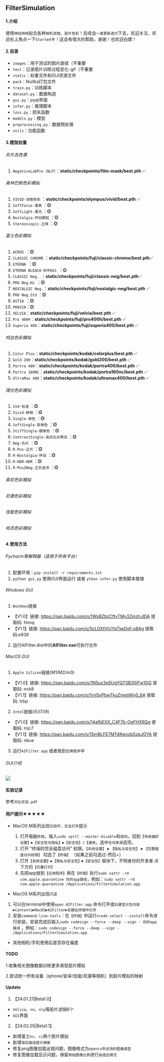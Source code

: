 ## FilterSimulation

#### 1.介绍
使用`神经网络`拟合各种`相机滤镜`、`胶片色彩`！后续会`一直更新迭代`下去，欢迎关注，欢迎右上角点一下`Started`☆！这会有很大的帮助，谢谢！也欢迎白嫖！

#### 2.目录
- `images`：用于测试的图片路径（不重要
- `test`：记录图片训练过程变化-gif（不重要
- `static`：权重文件和GUI资源文件
- `pack`：Nuitka打包文件
- `train.py`：训练脚本
- `dataset.py`：数据构造
- `gui.py`：pyqt界面
- `infer.py`：推理脚本
- `loss.py`：损失函数
- `models.py`：模型
- `preprocessing.py`：数据预处理
- `utils`：功能函数

#### 3.模型权重
###### 负片去色罩
1. `NegativeLabPro（NLP`）：**static/checkpoints/film-mask/best.pth** ✅️

###### 奥林巴斯色彩模拟
1. `VIVID-浓郁色彩` ：**static/checkpoints/olympus/vivid/best.pth** ✅
2. `SoftFocus-柔焦` ：❎
3. ️`SoftLight-柔光` ：❎
4. `Nostalgia-怀旧颗粒` ：❎
5. `Stereoscopic-立体` ：❎

###### 富士色彩模拟
1. `ACROS `：❎
2. `CLASSIC CHROME` ：**static/checkpoints/fuji/classic-chrome/best.pth**✅
3. `ETERNA `：❎
4. `ETERNA BLEACH BYPASS `：❎
5. `CLASSIC Neg. `：**static/checkpoints/fuji/classic-neg/best.pth**✅
6. `PRO Neg.Hi `：❎
7. `NOSTALGIC Neg.`：**static/checkpoints/fuji/nostalgic-neg/best.pth** ✅
8. `PRO Neg.Std` ：❎
9. `ASTIA `：❎
10. `PROVIA`：❎
11. `VELVIA`：**static/checkpoints/fuji/velvia/best.pth** ✅
12. `Pro 400H`：**static/checkpoints/fuji/pro400h/best.pth** ✅
13. `Superia 400`：**static/checkpoints/fuji/superia400/best.pth** ✅


###### 柯达色彩模拟
1. `Color Plus`：**static/checkpoints/kodak/colorplus/best.pth** ✅
2. `Gold 200`：**static/checkpoints/kodak/gold200/best.pth** ✅
3. `Portra 400`：**static/checkpoints/kodak/portra400/best.pth** ✅
4. `Portra 160NC`：**static/checkpoints/kodak/portra160nc/best.pth** ✅ 
5. `UltraMax 400`：**static/checkpoints/kodak/ultramax400/best.pth** ✅

###### 理光色彩模拟
1. `Std-标准` ：❎
2. `Vivid-鲜艳` ：❎
3. `Single-单色` ：❎
4. `SoftSingle-软单色` ：❎
5. `StiffSingle-硬单色` ：❎
6. `ContrastSingle-高对比对黑白` ：❎
7. `Neg-负片` ：❎
8. `R-Pos-正片` ：❎
9. `R-Nostalgia-怀旧` ：❎
10. `R-HDR-HDR` ：❎
11. `R-Pos2Neg-正负逆冲` ：❎

###### 索尼色彩模拟

###### 尼康色彩模拟

###### 佳能色彩模拟

###### 哈苏色彩模拟

#### 4.使用方法
###### Pycharm等解释器（适用于所有平台）

1. 配置环境：`pip install -r requirements.txt`
2. `python gui.py` 使用GUI界面运行 或者 `ython infer.py` 使用脚本推理

###### Windows GUI

1. `Windows`链接
- 【V1.0】链接: https://pan.baidu.com/s/1WsBZbzCftyTMy3ZmzhJlDA 提取码: fmnq
- 【V1.1】链接: https://pan.baidu.com/s/1icLOXtVjUYqTkeDqf-o8Ag 提取码:e939
2. 运行AIFilter.dist中的**AIFilter.exe**可执行文件

###### MacOS GUI

1. `Apple Silicon`链接(M1/M2/m3)
- 【V1.0】链接: https://pan.baidu.com/s/1N5ux3eSUgYQTSB30iFw1GQ 提取码: nck8 
- 【V1.1】链接: https://pan.baidu.com/s/1rnI5xPbwTkuZmetiWv0_6A 提取码: trbp 
2. `Intel`链接(i5/i7/i9)
- 【V1.0】链接: https://pan.baidu.com/s/14afbEXX_C4F7b-OeFHXRQg 提取码: mjc7 
- 【V1.1】链接: https://pan.baidu.com/s/1SmBLFE7MT4KwxzbSzpJGYA 提取码: nbue 
3. 运行`AIFilter.app` 或者拖到`应用程序`中

###### GUI介绍

![](comment.jpg)

#### 实验记录

参考`对比实验.pdf`

#### 用户提问★★★★★

- MacOS M系列出现`已损坏，无法打开`提示
  1. 打开电脑`终端`，输入`sudo spctl --master-disable`和`密码`，回到`【系统偏好设置】`▸`【安全性与隐私】`▸`【安全性】/【通用`，选中`任何来源`选项。
  2. 打开 “终端的完全磁盘访问” 权限。`【系统设置】` ▸ `【隐私与安全性】` ▸ `【完整磁盘访问权限】` 勾选了`【终端】` （如果之前勾选过-然后+）
  3. 打开`【系统设置】`▸`【隐私与安全性】`▸`【安全性】`板块下，不明身份的开发者 点下方的`【仍要打开】`
  4. 先把app放到`【应用程序】`再在`【终端】`执行`sudo xattr -rd com.apple.quarantine 你的app路径`，例如：`sudo xattr -rd com.apple.quarantine /Applications/FilterSimulation.app`

-  MacOS M系列出现`闪退`
  
  1. 可以在terminal中使用`open AIFilter.app` 命令打开或`右键显示包内容`▸`Contents`▸`MacOS`▸`AIFilter`▸`右键在终端中打开`
  2. 安装`command-line-tools`：在`【终端】`中运行`xcode-select --install`命令进行安装，安装完成后输入`sudo codesign --force --deep --sign - 你的app路径` ，例如：`sudo codesign --force --deep --sign -  /Applications/FilterSimulation.app`
  
-  其他相机/手机使用后是否存在偏差

  


#### TODO

1.收集相关图像数据训练更多类型胶片模拟

2.尝试统一所有设备（iphone/安卓/佳能/尼康等相机）到胶片模拟的映射

#### Update
1. 【24.01.21|Beta1.0】
- `Velvia`、`nn`、`nlp`等胶片滤镜6个
- `GUI`界面
2. 【24.02.05|Beta1.1】
- 新增富士`nc`、`cc`两个胶片模拟
- 新增`保存路径提示弹窗`
- 修复png图像加载出错问题，图像格式为`opencv所支持的图像类型`
- 修复图像加载显示问题，保留`原始图像比例`进行`自适应填充`